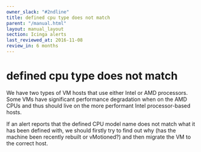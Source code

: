 ```yaml
---
owner_slack: "#2ndline"
title: defined cpu type does not match
parent: "/manual.html"
layout: manual_layout
section: Icinga alerts
last_reviewed_at: 2016-11-08
review_in: 6 months
---
```


# defined cpu type does not match

We have two types of VM hosts that use either Intel or AMD processors.
Some VMs have significant performance degradation when on the AMD CPUs
and thus should live on the more performant Intel processor-based hosts.

If an alert reports that the defined CPU model name does not match what
it has been defined with, we should firstly try to find out why (has the
machine been recently rebuilt or vMotioned?) and then migrate the VM to
the correct host.

